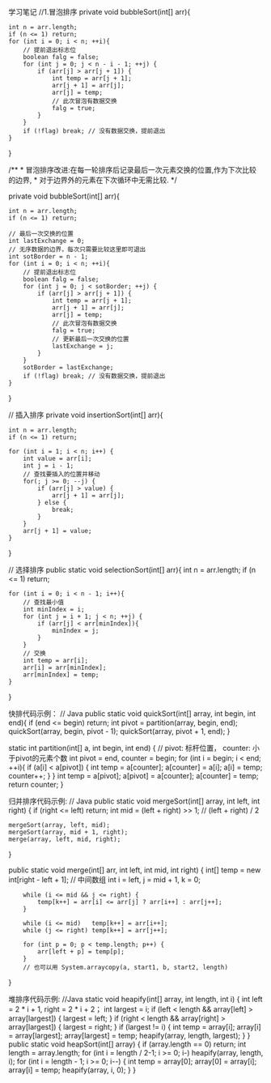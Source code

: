 学习笔记
//1.冒泡排序
private void bubbleSort(int[] arr){

    int n = arr.length;
    if (n <= 1) return;
	for (int i = 0; i < n; ++i){
		// 提前退出标志位
		boolean falg = false;
		for (int j = 0; j < n - i - 1; ++j) {
			if (arr[j] > arr[j + 1]) {
				int temp = arr[j + 1];
				arr[j + 1] = arr[j];
				arr[j] = temp;
				// 此次冒泡有数据交换
				falg = true;
			}
		}
		if (!flag) break; // 没有数据交换，提前退出
	}
}

 /**
     * 冒泡排序改进:在每一轮排序后记录最后一次元素交换的位置,作为下次比较的边界,
     * 对于边界外的元素在下次循环中无需比较.
 */
 
 private void bubbleSort(int[] arr){

    int n = arr.length;
    if (n <= 1) return;
	
	// 最后一次交换的位置
	int lastExchange = 0;
	// 无序数据的边界，每次只需要比较这里即可退出
	int sotBorder = n - 1;
	for (int i = 0; i < n; ++i){
		// 提前退出标志位
		boolean falg = false;
		for (int j = 0; j < sotBorder; ++j) {
			if (arr[j] > arr[j + 1]) {
				int temp = arr[j + 1];
				arr[j + 1] = arr[j];
				arr[j] = temp;
				// 此次冒泡有数据交换
				falg = true;
				// 更新最后一次交换的位置
				lastExchange = j;
			}
		}
		sotBorder = lastExchange;
		if (!flag) break; // 没有数据交换，提前退出
	}
}


// 插入排序
 private void insertionSort(int[] arr){

    int n = arr.length;
    if (n <= 1) return;
	
	for (int i = 1; i < n; i++) {
		int value = arr[i];
		int j = i - 1;
		// 查找要插入的位置并移动
		for(; j >= 0; --j) {
			if (arr[j] > value) {
				arr[j + 1] = arr[j];
			} else {
				break;
			}
		}
		arr[j + 1] = value;
	}
}


// 选择排序
public static void selectionSort(int[] arr){
    int n = arr.length;
    if (n <= 1) return;
	
	for (int i = 0; i < n - 1; i++){
		// 查找最小值
		int minIndex = i;
		for (int j = i + 1; j < n; ++j) {
			if (arr[j] < arr[minIndex]){
				minIndex = j;
			}
		}
		// 交换
		int temp = arr[i];
		arr[i] = arr[minIndex];
		arr[minIndex] = temp;
	}
     
}

快排代码示例：
// Java
public static void quickSort(int[] array, int begin, int end){
	if (end <= begin) return;
	int pivot = partition(array, begin, end);
	quickSort(array, begin, pivot - 1);
	quickSort(array, pivot + 1, end);
}

static int partition(int[] a, int begin, int end) {
	// pivot: 标杆位置， counter: 小于pivot的元素个数
	int pivot = end, counter = begin;
	for (int i = begin; i < end; ++i){
		if (a[i] < a[pivot]) {
			int temp = a[counter]; a[counter] = a[i]; a[i] = temp;
			counter++;
		}
	}
	int temp = a[pivot]; a[pivot] = a[counter]; a[counter] = temp;
	return counter;
}

归并排序代码示例:
// Java
public static void mergeSort(int[] array, int left, int right) {
    if (right <= left) return;
    int mid = (left + right) >> 1; // (left + right) / 2

    mergeSort(array, left, mid);
    mergeSort(array, mid + 1, right);
    merge(array, left, mid, right);
}

public static void merge(int[] arr, int left, int mid, int right) {
        int[] temp = new int[right - left + 1]; // 中间数组
        int i = left, j = mid + 1, k = 0;

        while (i <= mid && j <= right) {
            temp[k++] = arr[i] <= arr[j] ? arr[i++] : arr[j++];
        }

        while (i <= mid)   temp[k++] = arr[i++];
        while (j <= right) temp[k++] = arr[j++];

        for (int p = 0; p < temp.length; p++) {
            arr[left + p] = temp[p];
        }
        // 也可以用 System.arraycopy(a, start1, b, start2, length)
}

堆排序代码示例:
//Java
static void heapify(int[] array, int length, int i) {
    int left = 2 * i + 1, right = 2 * i + 2；
    int largest = i;
    if (left < length && array[left] > array[largest]) {
        largest = left;
    }
    if (right < length && array[right] > array[largest]) {
        largest = right;
    }
    if (largest != i) {
        int temp = array[i]; array[i] = array[largest]; array[largest] = temp;
        heapify(array, length, largest);
    }
}
public static void heapSort(int[] array) {
    if (array.length == 0) return;
    int length = array.length;
    for (int i = length / 2-1; i >= 0; i-) 
        heapify(array, length, i);
    for (int i = length - 1; i >= 0; i--) {
        int temp = array[0]; array[0] = array[i]; array[i] = temp;
        heapify(array, i, 0);
    }
}
